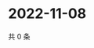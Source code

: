 # 2022-11-08

共 0 条

<!-- BEGIN WEIBO -->
<!-- 最后更新时间 Tue Nov 08 2022 07:01:04 GMT+0800 (China Standard Time) -->

<!-- END WEIBO -->
